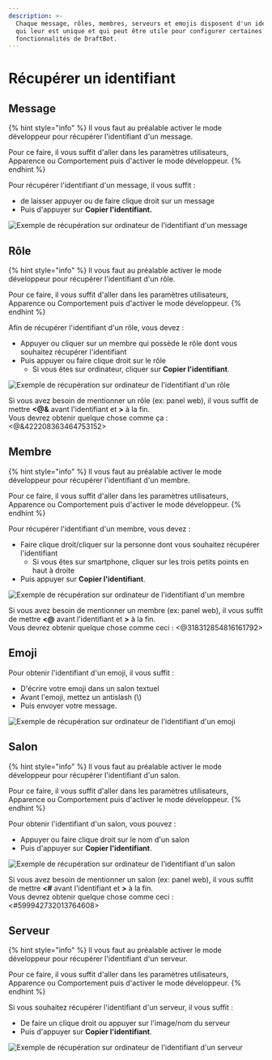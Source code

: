 ```yaml
---
description: >-
  Chaque message, rôles, membres, serveurs et emojis disposent d'un identifiant
  qui leur est unique et qui peut être utile pour configurer certaines
  fonctionnalités de DraftBot.
---
```


# Récupérer un identifiant

## Message <a id="message"></a>

{% hint style="info" %}
Il vous faut au préalable activer le mode développeur pour récupérer l'identifiant d'un message.  
  
Pour ce faire, il vous suffit d'aller dans les paramètres utilisateurs, Apparence ou Comportement puis d'activer le mode développeur.
{% endhint %}

Pour récupérer l'identifiant d'un message, il vous suffit : 

* de laisser appuyer ou de faire clique droit sur un message
* Puis d'appuyer sur **Copier l'identifiant.**

![Exemple de r&#xE9;cup&#xE9;ration sur ordinateur de l&apos;identifiant d&apos;un message](../.gitbook/assets/xvevycnhr2.gif)

## Rôle

{% hint style="info" %}
ll vous faut au préalable activer le mode développeur pour récupérer l'identifiant d'un rôle.  
  
Pour ce faire, il vous suffit d'aller dans les paramètres utilisateurs, Apparence ou Comportement puis d'activer le mode développeur.
{% endhint %}

Afin de récupérer l'identifiant d'un rôle, vous devez :

* Appuyer ou cliquer sur un membre qui possède le rôle dont vous souhaitez récupérer l'identifiant
* Puis appuyer ou faire clique droit sur le rôle
  * Si vous êtes sur ordinateur, cliquer sur **Copier l'identifiant**.

![Exemple de r&#xE9;cup&#xE9;ration sur ordinateur de l&apos;identifiant d&apos;un r&#xF4;le](../.gitbook/assets/rnyfjyyjqw.gif)

Si vous avez besoin de mentionner un rôle \(ex: panel web\), il vous suffit de mettre **&lt;@&** avant l'identifiant et **&gt;** à la fin.  
Vous devrez obtenir quelque chose comme ça : &lt;@&422208363464753152&gt;

## Membre

{% hint style="info" %}
ll vous faut au préalable activer le mode développeur pour récupérer l'identifiant d'un membre.  
  
Pour ce faire, il vous suffit d'aller dans les paramètres utilisateurs, Apparence ou Comportement puis d'activer le mode développeur.
{% endhint %}

Pour récupérer l'identifiant d'un membre, vous devez :

* Faire clique droit/cliquer sur la personne dont vous souhaitez récupérer l'identifiant
  * Si vous êtes sur smartphone, cliquer sur les trois petits points en haut à droite
* Puis appuyer sur **Copier l'identifiant**.

![Exemple de r&#xE9;cup&#xE9;ration sur ordinateur de l&apos;identifiant d&apos;un membre](../.gitbook/assets/t7pza714ce.gif)

Si vous avez besoin de mentionner un membre \(ex: panel web\), il vous suffit de mettre **&lt;@** avant l'identifiant et **&gt;** à la fin.  
Vous devrez obtenir quelque chose comme ceci : &lt;@318312854816161792&gt;

## Emoji

Pour obtenir l'identifiant d'un emoji, il vous suffit : 

* D'écrire votre emoji dans un salon textuel
* Avant l'emoji, mettez un antislash \(\\)
* Puis envoyer votre message.

![Exemple de r&#xE9;cup&#xE9;ration sur ordinateur de l&apos;identifiant d&apos;un emoji](../.gitbook/assets/w08iemnopq.gif)

## Salon

{% hint style="info" %}
ll vous faut au préalable activer le mode développeur pour récupérer l'identifiant d'un salon.  
  
Pour ce faire, il vous suffit d'aller dans les paramètres utilisateurs, Apparence ou Comportement puis d'activer le mode développeur.
{% endhint %}

Pour obtenir l'identifiant d'un salon, vous pouvez : 

* Appuyer ou faire clique droit sur le nom d'un salon
* Puis d'appuyer sur **Copier l'identifiant**.

![Exemple de r&#xE9;cup&#xE9;ration sur ordinateur de l&apos;identifiant d&apos;un salon](../.gitbook/assets/dvevuepeid.gif)

Si vous avez besoin de mentionner un salon \(ex: panel web\), il vous suffit de mettre **&lt;\#** avant l'identifiant et **&gt;** à la fin.  
Vous devrez obtenir quelque chose comme ceci : &lt;\#599942732013764608&gt;

## Serveur

{% hint style="info" %}
ll vous faut au préalable activer le mode développeur pour récupérer l'identifiant d'un serveur.  
  
Pour ce faire, il vous suffit d'aller dans les paramètres utilisateurs, Apparence ou Comportement puis d'activer le mode développeur.
{% endhint %}

Si vous souhaitez récupérer l'identifiant d'un serveur, il vous suffit :

* De faire un clique droit ou appuyer sur l'image/nom du serveur
* Puis d'appuyer sur **Copier l'identifiant**.

![Exemple de r&#xE9;cup&#xE9;ration sur ordinateur de l&apos;identifiant d&apos;un serveur](../.gitbook/assets/qxtda18qko%20%281%29.gif)



